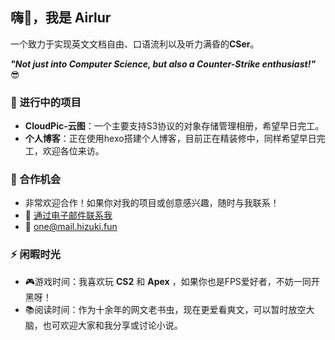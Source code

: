 
## 嗨👋，我是 Airlur
一个致力于实现英文文档自由、口语流利以及听力满昏的**CSer**。

***"Not just into Computer Science, but also a Counter-Strike enthusiast!"*** 😎

### 🌱 进行中的项目
- **CloudPic-云图**：一个主要支持S3协议的对象存储管理相册，希望早日完工。
- **个人博客**：正在使用hexo搭建个人博客，目前正在精装修中，同样希望早日完工，欢迎各位来访。

### 🤝 合作机会
- 非常欢迎合作！如果你对我的项目或创意感兴趣，随时与我联系！
- 📧 [通过电子邮件联系我](mailto:one@mail.hizuki.fun)
- 📧 [one@mail.hizuki.fun](mailto:one@mail.hizuki.fun)

### ⚡ 闲暇时光
- 🎮游戏时间：我喜欢玩 **CS2** 和 **Apex** ，如果你也是FPS爱好者，不妨一同开黑呀！
- 📚阅读时间：作为十余年的网文老书虫，现在更爱看爽文，可以暂时放空大脑，也可欢迎大家和我分享或讨论小说。


